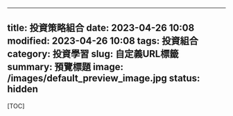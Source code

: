 
---
title: 投資策略組合
date: 2023-04-26 10:08
modified: 2023-04-26 10:08
tags: 投資組合
category: 投資學習
slug: 自定義URL標籤
summary: 預覽標題
image: /images/default_preview_image.jpg
status: hidden
---

[TOC]

